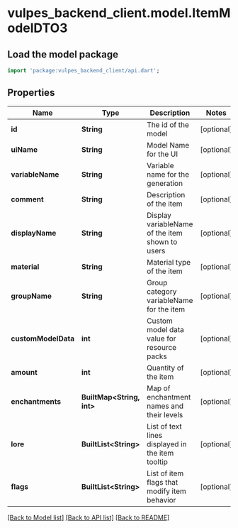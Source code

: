 # vulpes_backend_client.model.ItemModelDTO3

## Load the model package
```dart
import 'package:vulpes_backend_client/api.dart';
```

## Properties
Name | Type | Description | Notes
------------ | ------------- | ------------- | -------------
**id** | **String** | The id of the model | [optional] 
**uiName** | **String** | Model Name for the UI | [optional] 
**variableName** | **String** | Variable name for the generation | [optional] 
**comment** | **String** | Description of the item | [optional] 
**displayName** | **String** | Display variableName of the item shown to users | [optional] 
**material** | **String** | Material type of the item | [optional] 
**groupName** | **String** | Group category variableName for the item | [optional] 
**customModelData** | **int** | Custom model data value for resource packs | [optional] 
**amount** | **int** | Quantity of the item | [optional] 
**enchantments** | **BuiltMap&lt;String, int&gt;** | Map of enchantment names and their levels | [optional] 
**lore** | **BuiltList&lt;String&gt;** | List of text lines displayed in the item tooltip | [optional] 
**flags** | **BuiltList&lt;String&gt;** | List of item flags that modify item behavior | [optional] 

[[Back to Model list]](../README.md#documentation-for-models) [[Back to API list]](../README.md#documentation-for-api-endpoints) [[Back to README]](../README.md)


